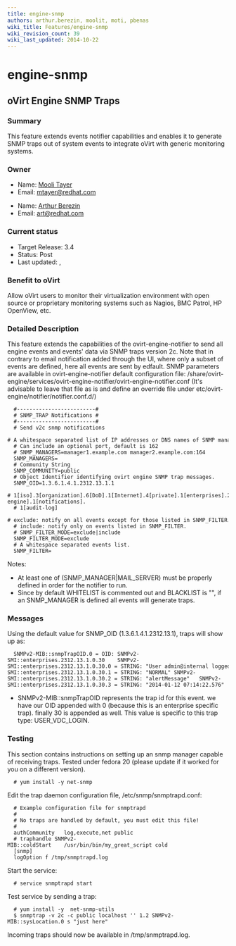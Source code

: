 ```yaml
---
title: engine-snmp
authors: arthur.berezin, moolit, moti, pbenas
wiki_title: Features/engine-snmp
wiki_revision_count: 39
wiki_last_updated: 2014-10-22
---
```


# engine-snmp

## oVirt Engine SNMP Traps

### Summary

This feature extends events notifier capabilities and enables it to generate SNMP traps out of system events to integrate oVirt with generic monitoring systems.

### Owner

*   Name: [Mooli Tayer](User:mtayer)
*   Email: <mtayer@redhat.com>

<!-- -->

*   Name: [Arthur Berezin](User:aberezin)
*   Email: <art@redhat.com>

### Current status

*   Target Release: 3.4
*   Status: Post
*   Last updated: ,

### Benefit to oVirt

Allow oVirt users to monitor their virtualization environment with open source or proprietary monitoring systems such as Nagios, BMC Patrol, HP OpenView, etc.

### Detailed Description

This feature extends the capabilities of the ovirt-engine-notifier to send all engine events and events' data via SNMP traps version 2c.
Note that in contrary to email notification added through the UI, where only a subset of events are defined, here all events are sent by edfault.
SNMP parameters are available in ovirt-engine-notifier default configuration file: /share/ovirt-engine/services/ovirt-engine-notifier/ovirt-engine-notifier.conf
(It's advisable to leave that file as is and define an override file under etc/ovirt-engine/notifier/notifier.conf.d/)

      #-------------------------#
      # SNMP_TRAP Notifications #
      #-------------------------#
      # Send v2c snmp notifications
      # A whitespace separated list of IP addresses or DNS names of SNMP managers to receive SNMP traps.
      # Can include an optional port, default is 162
      # SNMP_MANAGERS=manager1.example.com manager2.example.com:164
      SNMP_MANAGERS=
      # Community String
      SNMP_COMMUNITY=public
      # Object Identifier identifying ovirt engine SNMP trap messages.
      SNMP_OID=1.3.6.1.4.1.2312.13.1.1
      # 1[iso].3[organization].6[DoD].1[Internet].4[private].1[enterprises].2312[redhat].13[ovirt-engine].1[notifications].
      # 1[audit-log]
      # exclude: notify on all events except for those listed in SNMP_FILTER.
      # include: notify only on events listed in SNMP_FILTER.
      # SNMP_FILTER_MODE=exclude|include
      SNMP_FILTER_MODE=exclude
      # A whitespace separated events list.
      SNMP_FILTER=

Notes:

*   At least one of (SNMP_MANAGER|MAIL_SERVER) must be properly defined in order for the notifier to run.
*   Since by default WHITELIST is commented out and BLACKLIST is "", if an SNMP_MANAGER is defined all events will generate traps.

### Messages

Using the default value for SNMP_OID (1.3.6.1.4.1.2312.13.1), traps will show up as:

      SNMPv2-MIB::snmpTrapOID.0 = OID: SNMPv2-SMI::enterprises.2312.13.1.0.30    SNMPv2-SMI::enterprises.2312.13.1.0.30.0 = STRING: "User admin@internal logged in." SNMPv2-SMI::enterprises.2312.13.1.0.30.1 = STRING: "NORMAL" SNMPv2-SMI::enterprises.2312.13.1.0.30.2 = STRING: "alertMessage"   SNMPv2-SMI::enterprises.2312.13.1.0.30.3 = STRING: "2014-01-12 07:14:22.576"

*   SNMPv2-MIB::snmpTrapOID represents the trap id for this event. we have our OID appended with 0 (because this is an enterprise specific trap). finally 30 is appended as well. This value is specific to this trap type: USER_VDC_LOGIN.

### Testing

This section contains instructions on setting up an snmp manager capable of receiving traps.
Tested under fedora 20 (please update if it worked for you on a different version).

      # yum install -y net-snmp

Edit the trap daemon configuration file, /etc/snmp/snmptrapd.conf:

      # Example configuration file for snmptrapd
      #
      # No traps are handled by default, you must edit this file!
      #
      authCommunity   log,execute,net public
      # traphandle SNMPv2-MIB::coldStart    /usr/bin/bin/my_great_script cold
      [snmp]
      logOption f /tmp/snmptrapd.log

Start the service:

      # service snmptrapd start

Test service by sending a trap:

      # yum install -y  net-snmp-utils
      $ snmptrap -v 2c -c public localhost '' 1.2 SNMPv2-MIB::sysLocation.0 s "just here"

Incoming traps should now be available in /tmp/snmptrapd.log.

